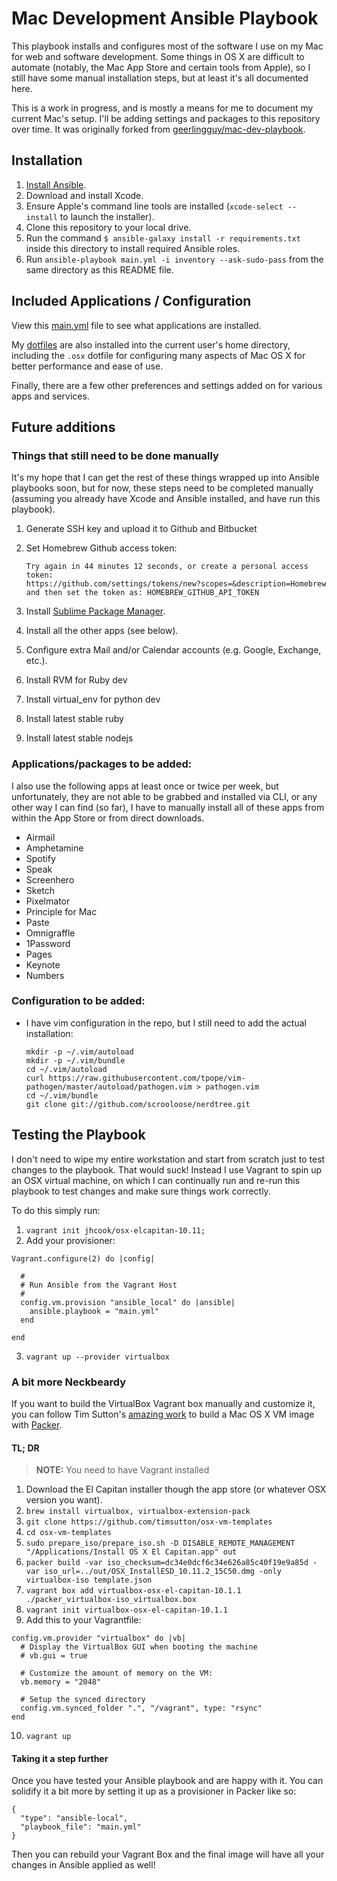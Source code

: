 # Mac Development Ansible Playbook

This playbook installs and configures most of the software I use on my Mac for web and software development. Some things in OS X are difficult to automate (notably, the Mac App Store and certain tools from Apple), so I still have some manual installation steps, but at least it's all documented here.

This is a work in progress, and is mostly a means for me to document my current Mac's setup. I'll be adding settings and packages to this repository over time. It was originally forked from [geerlingguy/mac-dev-playbook](https://github.com/geerlingguy/mac-dev-playbook).

## Installation

  1. [Install Ansible](http://docs.ansible.com/intro_installation.html).
  2. Download and install Xcode.
  3. Ensure Apple's command line tools are installed (`xcode-select --install` to launch the installer).
  4. Clone this repository to your local drive.
  5. Run the command `$ ansible-galaxy install -r requirements.txt` inside this directory to install required Ansible roles.
  6. Run `ansible-playbook main.yml -i inventory --ask-sudo-pass` from the same directory as this README file.

## Included Applications / Configuration

View this [main.yml](https://github.com/ekryski/mac-dev-playbook/blob/master/vars/main.yml) file to see what applications are installed.

My [dotfiles](https://github.com/ekryski/dotfiles) are also installed into the current user's home directory, including the `.osx` dotfile for configuring many aspects of Mac OS X for better performance and ease of use.

Finally, there are a few other preferences and settings added on for various apps and services.

## Future additions

### Things that still need to be done manually

It's my hope that I can get the rest of these things wrapped up into Ansible playbooks soon, but for now, these steps need to be completed manually (assuming you already have Xcode and Ansible installed, and have run this playbook).

  1. Generate SSH key and upload it to Github and Bitbucket
  2. Set Homebrew Github access token:
  
      ```
      Try again in 44 minutes 12 seconds, or create a personal access token:
      https://github.com/settings/tokens/new?scopes=&description=Homebrew and then set the token as: HOMEBREW_GITHUB_API_TOKEN
      ```
  
  3. Install [Sublime Package Manager](http://sublime.wbond.net/installation).
  4. Install all the other apps (see below).
  5. Configure extra Mail and/or Calendar accounts (e.g. Google, Exchange, etc.).
  6. Install RVM for Ruby dev
  7. Install virtual_env for python dev
  8. Install latest stable ruby
  9. Install latest stable nodejs

### Applications/packages to be added:
I also use the following apps at least once or twice per week, but unfortunately, they are not able to be grabbed and installed via CLI, or any other way I can find (so far), I have to manually install all of these apps from within the App Store or from direct downloads.

  - Airmail
  - Amphetamine
  - Spotify
  - Speak
  - Screenhero
  - Sketch
  - Pixelmator
  - Principle for Mac
  - Paste
  - Omnigraffle
  - 1Password
  - Pages
  - Keynote
  - Numbers

### Configuration to be added:

  - I have vim configuration in the repo, but I still need to add the actual installation:
  
    ```
    mkdir -p ~/.vim/autoload
    mkdir -p ~/.vim/bundle
    cd ~/.vim/autoload
    curl https://raw.githubusercontent.com/tpope/vim-pathogen/master/autoload/pathogen.vim > pathogen.vim
    cd ~/.vim/bundle
    git clone git://github.com/scrooloose/nerdtree.git
    ```

## Testing the Playbook

I don't need to wipe my entire workstation and start from scratch just to test changes to the playbook. That would suck! Instead I use Vagrant to spin up an OSX virtual machine, on which I can continually run and re-run this playbook to test changes and make sure things work correctly.

To do this simply run:

1. `vagrant init jhcook/osx-elcapitan-10.11;`
2. Add your provisioner:

  ```
  Vagrant.configure(2) do |config|

    #
    # Run Ansible from the Vagrant Host
    #
    config.vm.provision "ansible_local" do |ansible|
      ansible.playbook = "main.yml"
    end

  end
  ```

3. `vagrant up --provider virtualbox`


### A bit more Neckbeardy

If you want to build the VirtualBox Vagrant box manually and customize it, you can follow Tim Sutton's [amazing work](https://github.com/timsutton/osx-vm-templates) to build a Mac OS X VM image with [Packer](http://packer.io).

#### TL; DR

> **NOTE:** You need to have Vagrant installed

1. Download the El Capitan installer though the app store (or whatever OSX version you want).
2. `brew install virtualbox, virtualbox-extension-pack`
3. `git clone https://github.com/timsutton/osx-vm-templates`
4. `cd osx-vm-templates`
5. `sudo prepare_iso/prepare_iso.sh -D DISABLE_REMOTE_MANAGEMENT "/Applications/Install OS X El Capitan.app" out`
6. `packer build -var iso_checksum=dc34e0dcf6c34e626a85c40f19e9a85d -var iso_url=../out/OSX_InstallESD_10.11.2_15C50.dmg -only virtualbox-iso template.json`
7. `vagrant box add virtualbox-osx-el-capitan-10.1.1 ./packer_virtualbox-iso_virtualbox.box`
8. `vagrant init virtualbox-osx-el-capitan-10.1.1`
9. Add this to your Vagrantfile:

  ```
  config.vm.provider "virtualbox" do |vb|
    # Display the VirtualBox GUI when booting the machine
    # vb.gui = true
  
    # Customize the amount of memory on the VM:
    vb.memory = "2048"

    # Setup the synced directory
    config.vm.synced_folder ".", "/vagrant", type: "rsync"
  end
  ```

10. `vagrant up`

#### Taking it a step further

Once you have tested your Ansible playbook and are happy with it. You can solidify it a bit more by setting it up as a provisioner in Packer like so:

```
{
  "type": "ansible-local",
  "playbook_file": "main.yml"
}
```

Then you can rebuild your Vagrant Box and the final image will have all your changes in Ansible applied as well!
